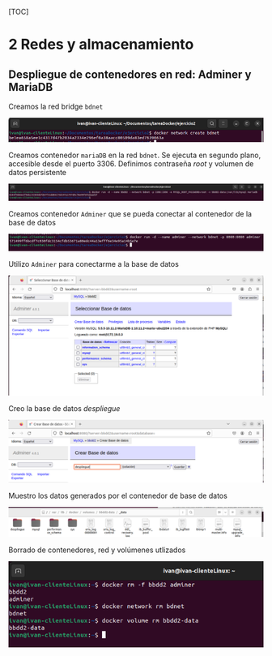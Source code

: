 [TOC]

# 2 Redes y almacenamiento

## Despliegue de contenedores en red: Adminer y MariaDB



Creamos la red bridge `bdnet`

![Captura21](./capturas2/Captura21.png)



Creamos contenedor `mariaDB` en la red `bdnet`. Se ejecuta en segundo plano, accesible desde el puerto 3306. Definimos contraseña *root* y volumen de datos persistente

![Captura22](./capturas2/Captura22.png)



Creamos contenedor `Adminer` que se pueda conectar al contenedor de la base de datos

![Captura23](./capturas2/Captura23.png)



Utilizo `Adminer` para conectarme a la base de datos

![Captura24](./capturas2/Captura24.png)



Creo la base de datos *despliegue*

![Captura25](./capturas2/Captura25.png)



Muestro los datos generados por el contenedor de base de datos

![Captura26](./capturas2/Captura26.png)



Borrado de contenedores, red y volúmenes utlizados

![Captura27](./capturas2/Captura27.png)
